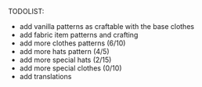 TODOLIST:

- add vanilla patterns as craftable with the base clothes
- add fabric item patterns and crafting
- add more clothes patterns (6/10)
- add more hats pattern (4/5)
- add more special hats (2/15)
- add more special clothes (0/10)
- add translations
